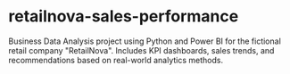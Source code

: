 # retailnova-sales-performance
Business Data Analysis project using Python and Power BI for the fictional retail company "RetailNova". Includes KPI dashboards, sales trends, and recommendations based on real-world analytics methods.


